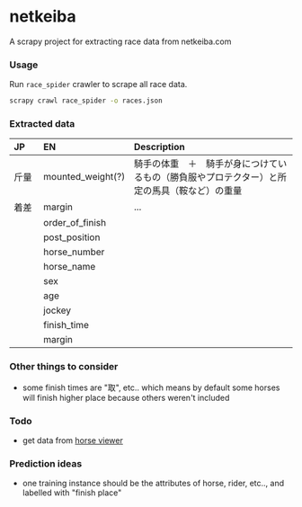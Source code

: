 # netkeiba

A scrapy project for extracting race data from netkeiba.com

### Usage

Run `race_spider` crawler to scrape all race data.
```bash
scrapy crawl race_spider -o races.json
```

### Extracted data

| JP | EN | Description |
|:-- |:-- |:-- |
| 斤量　| mounted_weight(?) | 騎手の体重　＋　騎手が身につけているもの（勝負服やプロテクター）と所定の馬具（鞍など）の重量 |
| 着差 | margin | ... |
| | order_of_finish | |
| | post_position | |
| | horse_number | |
| | horse_name | |
| | sex | |
| | age | |
| | jockey | |
| | finish_time | |
| | margin | |


### Other things to consider
- some finish times are "取", etc.. which means by default some horses will finish higher place because others weren't included

### Todo
- get data from [horse viewer](http://db.netkeiba.com/v1.1/?pid=horse_reviewer_list&id=2013105537)

### Prediction ideas

- one training instance should be the attributes of horse, rider, etc.., and labelled with "finish place"

